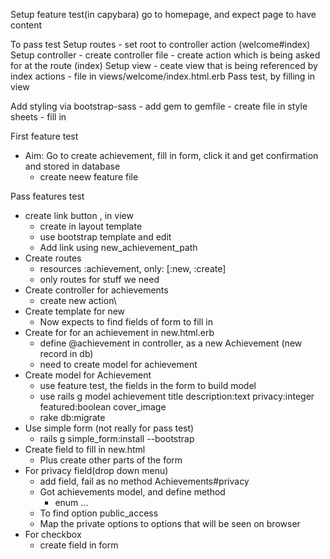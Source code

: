 Setup feature test(in capybara)
  go to homepage, and expect page to have content

  To pass test
    Setup routes
      - set root to controller action (welcome#index)
    Setup controller
      - create controller file
      - create action which is being asked for at the route (index)
    Setup view
      - ceate view that is being referenced by index actions
        - file in views/welcome/index.html.erb
    Pass test, by filling in view

  Add styling via bootstrap-sass
    - add gem to gemfile
    - create file in style sheets
    - fill in


First feature test
  - Aim: Go to create achievement, fill in form, click it and get confirmation and stored in database
    - create neew feature file

Pass features test
  - create link button , in view
    - create in layout template
    - use bootstrap template and edit
    - Add link using new_achievement_path
  - Create routes
    -   resources :achievement, only: [:new, :create]
    - only routes for stuff we need
  - Create controller for achievements
    - create new action\
  - Create template for new
    - Now expects to find fields of form to fill in
  - Create for for an achievement in new.html.erb
    - define @achievement in controller, as a new Achievement (new record in db)
    - need to create model for achievement
  - Create model for Achievement
    - use feature test, the fields in the form to build model
    - use rails g model achievement title description:text privacy:integer featured:boolean cover_image
    - rake db:migrate
  - Use simple form (not really for pass test)
    - rails g simple_form:install --bootstrap
  - Create field to fill in new.html
    - Plus create other parts of the form
  - For privacy field(drop down menu)
    - add field, fail as no method Achievements#privacy
    - Got achievements model, and define method
      - enum ...
    -  To find option public_access
      - Map the private options to options that will be seen on browser
  - For checkbox
    - create field in form
